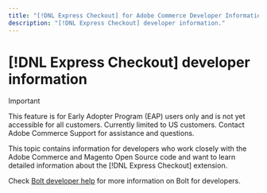 ```yaml
---
title: "[!DNL Express Checkout] for Adobe Commerce Developer Information"
description: "[!DNL Express Checkout] developer information."
---
```


# [!DNL Express Checkout] developer information

>[!IMPORTANT]
>
> This feature is for Early Adopter Program (EAP) users only and is not yet accessible for all customers. Currently limited to US customers. Contact Adobe Commerce Support for assistance and questions.

This topic contains information for developers who work closely with the Adobe Commerce and Magento Open Source code and want to learn detailed information about the [!DNL Express Checkout] extension.

Check [Bolt developer help](https://help.bolt.com/developers/) for more information on Bolt for developers.
